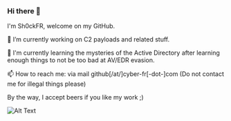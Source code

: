 ### Hi there 👋

I'm Sh0ckFR, welcome on my GitHub.

🔭 I’m currently working on C2 payloads and related stuff.

🌱 I'm currently learning the mysteries of the Active Directory after learning enough things to not be too bad at AV/EDR evasion.

📫 How to reach me: via mail github[/at/]cyber-fr[-dot-]com (Do not contact me for illegal things please)

By the way, I accept beers if you like my work ;)

![Alt Text](https://raw.githubusercontent.com/Sh0ckFR/Sh0ckFR/main/hackerman.gif)
